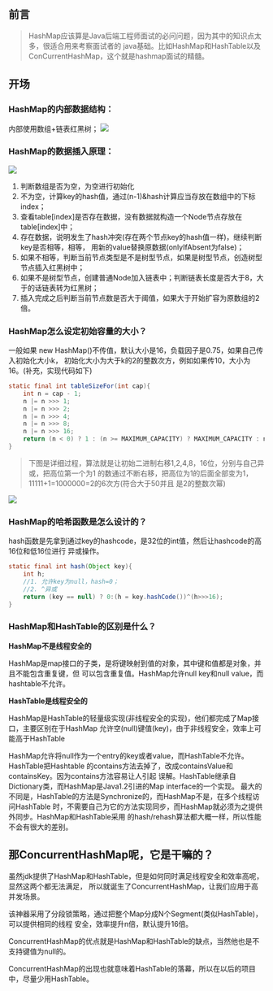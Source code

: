 ## 前言
> HashMap应该算是Java后端工程师面试的必问问题，因为其中的知识点太多，很适合用来考察面试者的
> java基础。比如HashMap和HashTable以及ConCurrentHashMap，这个就是hashmap面试的精髓。

## 开场
### HashMap的内部数据结构：

内部使用数组+链表红黑树；
![](https://segmentfault.com/img/remote/1460000038989333)
### HashMap的数据插入原理：
![](https://segmentfault.com/img/remote/1460000038989330)
1. 判断数组是否为空，为空进行初始化
2. 不为空，计算key的hash值，通过(n-1)&hash计算应当存放在数组中的下标index；
3. 查看table[index]是否存在数据，没有数据就构造一个Node节点存放在table[index]中；
4. 存在数据，说明发生了hash冲突(存在两个节点key的hash值一样)，继续判断key是否相等，相等，
用新的value替换原数据(onlyIfAbsent为false)；
5. 如果不相等，判断当前节点类型是不是树型节点，如果是树型节点，创造树型节点插入红黑树中；
6. 如果不是树型节点，创建普通Node加入链表中；判断链表长度是否大于8，大于的话链表转为红黑树；
7. 插入完成之后判断当前节点数是否大于阈值，如果大于开始扩容为原数组的2倍。

### HashMap怎么设定初始容量的大小？

一般如果 new HashMap()不传值，默认大小是16，负载因子是0.75，如果自己传入初始化大小k，
初始化大小为大于k的2的整数次方，例如如果传10，大小为16。(补充，实现代码如下)
```java
static final int tableSizeFor(int cap){
    int n = cap - 1;
    n |= n >>> 1;
    n |= n >>> 2;
    n |= n >>> 4;
    n |= n >>> 8;
    n |= n >>> 16;
    return (n < 0) ? 1 : (n >= MAXIMUM_CAPACITY) ? MAXIMUM_CAPACITY : n +1;
}
```
> 下图是详细过程，算法就是让初始二进制右移1,2,4,8，16位，分别与自己异或，把高位第一个为1
> 的数通过不断右移，把高位为1的后面全部变为1，11111+1=1000000=2的6次方(符合大于50并且
> 是2的整数次幂)

![](https://segmentfault.com/img/remote/1460000038989335)
### HashMap的哈希函数是怎么设计的？
hash函数是先拿到通过key的hashcode，是32位的int值，然后让hashcode的高16位和低16位进行
异或操作。
```java
static final int hash(Object key){
    int h;
    //1. 允许key为null，hash=0；
    //2. ^异或
    return (key == null) ? 0:(h = key.hashCode())^(h>>>16);
}
```
### HashMap和HashTable的区别是什么？
**HashMap不是线程安全的**

HashMap是map接口的子类，是将键映射到值的对象，其中键和值都是对象，并且不能包含重复键，但
可以包含重复值。HashMap允许null key和null value，而hashtable不允许。

**HashTable是线程安全的**

HashMap是HashTable的轻量级实现(非线程安全的实现)，他们都完成了Map接口，主要区别在于HashMap
允许空(null)键值(key)，由于非线程安全，效率上可能高于HashTable

HashMap允许将null作为一个entry的key或者value，而HashTable不允许。HashTable把Hashtable
的contains方法去掉了，改成containsValue和containsKey。因为contains方法容易让人引起
误解。HashTable继承自Dictionary类，而HashMap是Java1.2引进的Map interface的一个实现。
最大的不同是，HashTable的方法是Synchronize的，而HashMap不是，在多个线程访问HashTable
时，不需要自己为它的方法实现同步，而HashMap就必须为之提供外同步。HashMap和HashTable采用
的hash/rehash算法都大概一样，所以性能不会有很大的差别。

## 那ConcurrentHashMap呢，它是干嘛的？
虽然jdk提供了HashMap和HashTable，但是如何同时满足线程安全和效率高呢，显然这两个都无法满足，
所以就诞生了ConcurrentHashMap，让我们应用于高并发场景。

该神器采用了分段锁策略，通过把整个Map分成N个Segment(类似HashTable)，可以提供相同的线程
安全，效率提升n倍，默认提升16倍。

ConcurrentHashMap的优点就是HashMap和HashTable的缺点，当然他也是不支持键值为null的。

ConcurrentHashMap的出现也就意味着HashTable的落幕，所以在以后的项目中，尽量少用HashTable。

